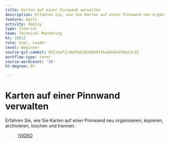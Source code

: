 ```yaml
---
title: Karten auf einer Pinnwand verwalten
description: Erfahren Sie, wie Sie Karten auf einer Pinnwand neu organisieren, kopieren, archivieren, löschen und trennen.
feature: Agile
activity: deploy
type: Tutorial
team: Technical Marketing
kt: 10812
role: User, Leader
level: Beginner
source-git-commit: 9d114af1c4b0f60392dbb03f6a90e654f6ba3c32
workflow-type: tm+mt
source-wordcount: '36'
ht-degree: 0%

---
```


# Karten auf einer Pinnwand verwalten

Erfahren Sie, wie Sie Karten auf einer Pinnwand neu organisieren, kopieren, archivieren, löschen und trennen.

>[!VIDEO](https://video.tv.adobe.com/v/346810)
